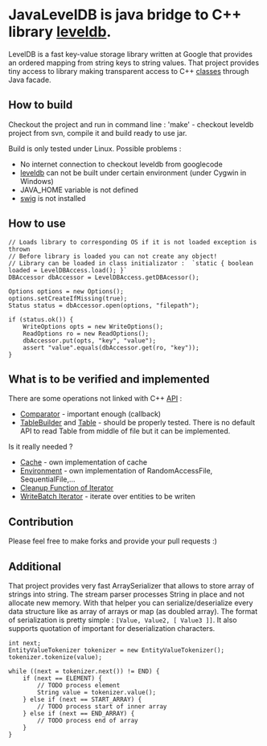 JavaLevelDB is java bridge to C++ library [leveldb](http://code.google.com/p/leveldb/).
========
LevelDB is a fast key-value storage library written at Google that provides an ordered mapping from string keys to string values.
That project provides tiny access to library making transparent access to C++ [classes](http://code.google.com/p/leveldb/source/browse/#svn%2Ftrunk%2Finclude%2Fleveldb) through Java facade.

How to build
--------------------
Checkout the project and run in command line : 
        'make' - checkout leveldb project from svn, compile it and build ready to use jar.

Build is only tested under Linux. 
Possible problems : 

* No internet connection to checkout leveldb from googlecode
* [leveldb](http://code.google.com/p/leveldb/source/browse/trunk/build_detect_platform) can not be built under certain environment (under Cygwin in Windows)
* JAVA_HOME variable is not defined
* [swig](http://www.swig.org/) is not installed

How to use
-----------

	// Loads library to corresponding OS if it is not loaded exception is thrown
	// Before library is loaded you can not create any object!
	// Library can be loaded in class initializator :  `static { boolean loaded = LevelDBAccess.load(); }`
	DBAccessor dbAccessor = LevelDBAccess.getDBAcessor();
	
	Options options = new Options();
	options.setCreateIfMissing(true);
	Status status = dbAccessor.open(options, "filepath");
	
	if (status.ok()) {
		WriteOptions opts = new WriteOptions();
		ReadOptions ro = new ReadOptions();
		dbAccessor.put(opts, "key", "value");
		assert "value".equals(dbAccessor.get(ro, "key"));
	}
	

What is to be verified and implemented
--------------------
There are some operations not linked with C++ [API](http://code.google.com/p/leveldb/source/browse/#svn%2Ftrunk%2Finclude%2Fleveldb) : 

* [Comparator](http://code.google.com/p/leveldb/source/browse/trunk/include/leveldb/comparator.h) - important enough (callback)
* [TableBuilder](http://code.google.com/p/leveldb/source/browse/trunk/include/leveldb/table_builder.h) and [Table](http://code.google.com/p/leveldb/source/browse/trunk/include/leveldb/table.h) - should be properly tested. There is no default API to read Table from middle of file but it can be implemented. 


Is it really needed ?

* [Cache](http://code.google.com/p/leveldb/source/browse/trunk/include/leveldb/cache.h) - own implementation of cache 
* [Environment](http://code.google.com/p/leveldb/source/browse/trunk/include/leveldb/env.h) - own implementation of RandomAccessFile, SequentialFile,...
* [Cleanup Function of Iterator](http://code.google.com/p/leveldb/source/browse/trunk/include/leveldb/iterator.h) 
* [WriteBatch Iterator](http://code.google.com/p/leveldb/source/browse/trunk/include/leveldb/write_batch.h) - iterate over entities to be writen


Contribution
--------------------
Please feel free to make forks and provide your pull requests :)


Additional
--------------------

That project provides very fast ArraySerializer that allows to store array of strings into string. The stream parser processes String in place and not allocate new memory.
With that helper you can serialize/deserialize every data structure like as array of arrays or map (as doubled array).
The format of serialization is pretty simple : `[Value, Value2, [ Value3 ]]`. It also supports quotation of important for deserialization characters. 

	int next;
	EntityValueTokenizer tokenizer = new EntityValueTokenizer();
	tokenizer.tokenize(value);

	while ((next = tokenizer.next()) != END) {
		if (next == ELEMENT) {
			// TODO process element 
			String value = tokenizer.value();
		} else if (next == START_ARRAY) {
			// TODO process start of inner array
		} else if (next == END_ARRAY) {
			// TODO process end of array
		}
	}


